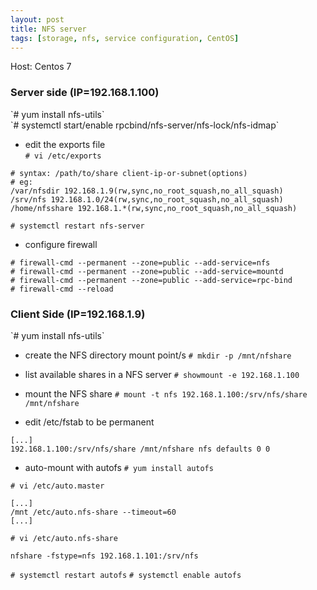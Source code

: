```yaml
---
layout: post
title: NFS server
tags: [storage, nfs, service configuration, CentOS]
---
```


Host: Centos 7

<H3>Server side (IP=192.168.1.100)</H3>
`# yum install nfs-utils`<br>
`# systemctl start/enable rpcbind/nfs-server/nfs-lock/nfs-idmap`

- edit the exports file<br>
`# vi /etc/exports`
```
# syntax: /path/to/share client-ip-or-subnet(options)
# eg:
/var/nfsdir 192.168.1.9(rw,sync,no_root_squash,no_all_squash)
/srv/nfs 192.168.1.0/24(rw,sync,no_root_squash,no_all_squash)
/home/nfsshare 192.168.1.*(rw,sync,no_root_squash,no_all_squash)
```
`# systemctl restart nfs-server`

- configure firewall
```
# firewall-cmd --permanent --zone=public --add-service=nfs
# firewall-cmd --permanent --zone=public --add-service=mountd
# firewall-cmd --permanent --zone=public --add-service=rpc-bind
# firewall-cmd --reload
```

<H3>Client Side (IP=192.168.1.9)</H3>
`# yum install nfs-utils`

- create the NFS directory mount point/s
`# mkdir -p /mnt/nfshare`

- list available shares in a NFS server
`# showmount -e 192.168.1.100`

- mount the NFS share
`# mount -t nfs 192.168.1.100:/srv/nfs/share /mnt/nfshare`

- edit /etc/fstab to be permanent
```
[...]
192.168.1.100:/srv/nfs/share /mnt/nfshare nfs defaults 0 0
```

- auto-mount with autofs
`# yum install autofs`

`# vi /etc/auto.master`
```
[...]
/mnt /etc/auto.nfs-share --timeout=60
[...]
```

`# vi /etc/auto.nfs-share`
```
nfshare -fstype=nfs 192.168.1.101:/srv/nfs
```

`# systemctl restart autofs`
`# systemctl enable autofs`

